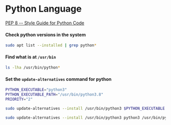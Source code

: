 # Python Language
[PEP 8 -- Style Guide for Python Code](https://www.python.org/dev/peps/pep-0008/)
#### Check python versions in the system
``` bash
sudo apt list --installed | grep python*
```

#### Find what is at `/usr/bin`
``` bash
ls -lha /usr/bin/python*
```

#### Set the `update-alternatives` command for python
``` bash
PYTHON_EXECUTABLE="python3"
PYTHON_EXECUTABLE_PATH="/usr/bin/python3.8"
PRIORITY="2"

sudo update-alternatives --install /usr/bin/python3 $PYTHON_EXECUTABLE $PYTHON_EXECUTABLE_PATH $PRIORITY

sudo update-alternatives --install /usr/bin/python3 python3 /usr/bin/python2.7 3
```
